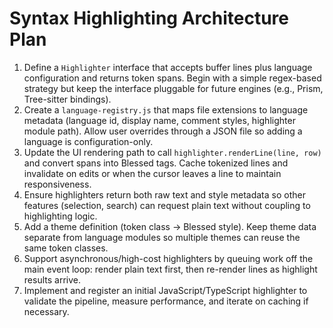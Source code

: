 # Syntax Highlighting Architecture Plan

1. Define a `Highlighter` interface that accepts buffer lines plus language configuration and returns token spans. Begin with a simple regex-based strategy but keep the interface pluggable for future engines (e.g., Prism, Tree-sitter bindings).
2. Create a `language-registry.js` that maps file extensions to language metadata (language id, display name, comment styles, highlighter module path). Allow user overrides through a JSON file so adding a language is configuration-only.
3. Update the UI rendering path to call `highlighter.renderLine(line, row)` and convert spans into Blessed tags. Cache tokenized lines and invalidate on edits or when the cursor leaves a line to maintain responsiveness.
4. Ensure highlighters return both raw text and style metadata so other features (selection, search) can request plain text without coupling to highlighting logic.
5. Add a theme definition (token class → Blessed style). Keep theme data separate from language modules so multiple themes can reuse the same token classes.
6. Support asynchronous/high-cost highlighters by queuing work off the main event loop: render plain text first, then re-render lines as highlight results arrive.
7. Implement and register an initial JavaScript/TypeScript highlighter to validate the pipeline, measure performance, and iterate on caching if necessary.
